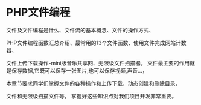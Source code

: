 # PHP文件编程

文件及文件编程是什么、文件流的基本概念、文件的操作方式、

PHP文件编程函数汇总介绍、最常用的13个文件函数、使用文件完成网站计数器、

文件上传下载操作-mini版音乐共享网、无限级文件扫描器。
文件最主要的作用就是保存数据,它既可以保存一张图片,也可以保存视频,声音...，

本章节要求同学们掌握文件的各种操作和上传下载，动态创建和删除目录，

文件和无限级扫描文件等， 掌握好这些知识点对我们项目开发非常重要。
